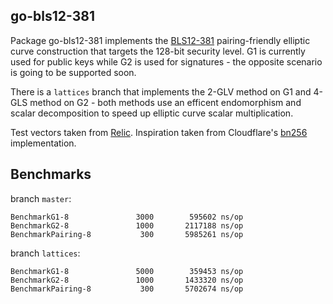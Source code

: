 ## go-bls12-381

Package go-bls12-381 implements the [BLS12-381](https://electriccoin.co/blog/new-snark-curve/) pairing-friendly elliptic curve construction that targets the 128-bit security level. G1 is currently used for public keys while G2 is used for signatures - the opposite scenario is going to be supported soon.

There is a `lattices` branch that implements the 2-GLV method on G1 and 4-GLS method on G2 - both methods use an efficent endomorphism and scalar decomposition to speed up elliptic curve scalar multiplication.

Test vectors taken from [Relic](https://github.com/relic-toolkit/relic).
Inspiration taken from Cloudflare's [bn256](https://github.com/cloudflare/bn256) implementation.

## Benchmarks

branch `master`:

```
BenchmarkG1-8        	    3000	    595602 ns/op
BenchmarkG2-8        	    1000	   2117188 ns/op
BenchmarkPairing-8   	     300	   5985261 ns/op
```

branch `lattices`:

```
BenchmarkG1-8        	    5000	    359453 ns/op
BenchmarkG2-8        	    1000	   1433320 ns/op
BenchmarkPairing-8   	     300	   5702674 ns/op
```
